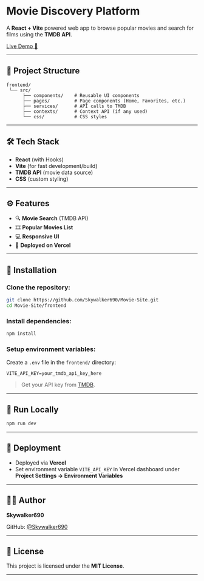 #  Movie Discovery Platform

A **React + Vite** powered web app to browse popular movies and search for films using the **TMDB API**.

[Live Demo 🚀](https://movie-site-zpst.vercel.app/)

---

## 📂 Project Structure

```
frontend/
 └── src/
      ├── components/    # Reusable UI components
      ├── pages/         # Page components (Home, Favorites, etc.)
      ├── services/      # API calls to TMDB
      ├── contexts/      # Context API (if any used)
      └── css/           # CSS styles
```

---

## 🛠️ Tech Stack

* **React** (with Hooks)
* **Vite** (for fast development/build)
* **TMDB API** (movie data source)
* **CSS** (custom styling)

---

## ⚙️ Features

* 🔍 **Movie Search** (TMDB API)
* 🎞️ **Popular Movies List**
* 💻 **Responsive UI**
* 🚀 **Deployed on Vercel**

---

## 📅 Installation

### Clone the repository:

```bash
git clone https://github.com/Skywalker690/Movie-Site.git
cd Movie-Site/frontend
```

### Install dependencies:

```bash
npm install
```

### Setup environment variables:

Create a `.env` file in the `frontend/` directory:

```env
VITE_API_KEY=your_tmdb_api_key_here
```

> Get your API key from [TMDB](https://www.themoviedb.org/settings/api).

---

## 🚀 Run Locally

```bash
npm run dev
```

---

## 📁 Deployment

* Deployed via **Vercel**
* Set environment variable `VITE_API_KEY` in Vercel dashboard under **Project Settings → Environment Variables**

---

## 🧑‍💻 Author

**Skywalker690**

GitHub: [@Skywalker690](https://github.com/Skywalker690)

---

## 📄 License

This project is licensed under the **MIT License**.

---


